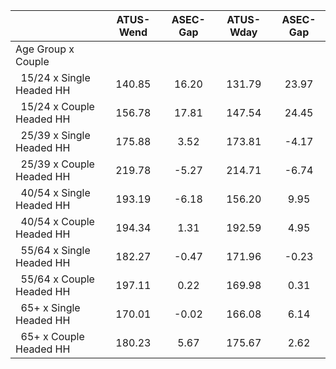 
|                      |    ATUS-Wend |     ASEC-Gap |    ATUS-Wday |     ASEC-Gap |
| -------------------- | :----------: | :----------: | :----------: | :----------: |
| Age Group x Couple   |              |              |              |              |
| &nbsp;&nbsp;15/24 x Single Headed HH |       140.85 |        16.20 |       131.79 |        23.97 |
| &nbsp;&nbsp;15/24 x Couple Headed HH |       156.78 |        17.81 |       147.54 |        24.45 |
| &nbsp;&nbsp;25/39 x Single Headed HH |       175.88 |         3.52 |       173.81 |        -4.17 |
| &nbsp;&nbsp;25/39 x Couple Headed HH |       219.78 |        -5.27 |       214.71 |        -6.74 |
| &nbsp;&nbsp;40/54 x Single Headed HH |       193.19 |        -6.18 |       156.20 |         9.95 |
| &nbsp;&nbsp;40/54 x Couple Headed HH |       194.34 |         1.31 |       192.59 |         4.95 |
| &nbsp;&nbsp;55/64 x Single Headed HH |       182.27 |        -0.47 |       171.96 |        -0.23 |
| &nbsp;&nbsp;55/64 x Couple Headed HH |       197.11 |         0.22 |       169.98 |         0.31 |
| &nbsp;&nbsp;65+ x Single Headed HH |       170.01 |        -0.02 |       166.08 |         6.14 |
| &nbsp;&nbsp;65+ x Couple Headed HH |       180.23 |         5.67 |       175.67 |         2.62 |

